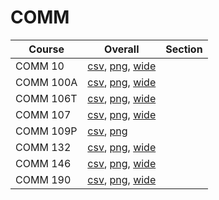 # COMM

| Course | Overall | Section |
| ------ | ------- | ------- |
| COMM 10 | [csv](https://github.com/UCSD-Historical-Enrollment-Data/2024Summer1/blob/main/overall/COMM%2010.csv), [png](https://raw.githubusercontent.com/UCSD-Historical-Enrollment-Data/2024Summer1/main/plot_overall/COMM%2010.png), [wide](https://raw.githubusercontent.com/UCSD-Historical-Enrollment-Data/2024Summer1/main/plot_overall_wide/COMM%2010.png) |  |
| COMM 100A | [csv](https://github.com/UCSD-Historical-Enrollment-Data/2024Summer1/blob/main/overall/COMM%20100A.csv), [png](https://raw.githubusercontent.com/UCSD-Historical-Enrollment-Data/2024Summer1/main/plot_overall/COMM%20100A.png), [wide](https://raw.githubusercontent.com/UCSD-Historical-Enrollment-Data/2024Summer1/main/plot_overall_wide/COMM%20100A.png) |  |
| COMM 106T | [csv](https://github.com/UCSD-Historical-Enrollment-Data/2024Summer1/blob/main/overall/COMM%20106T.csv), [png](https://raw.githubusercontent.com/UCSD-Historical-Enrollment-Data/2024Summer1/main/plot_overall/COMM%20106T.png), [wide](https://raw.githubusercontent.com/UCSD-Historical-Enrollment-Data/2024Summer1/main/plot_overall_wide/COMM%20106T.png) |  |
| COMM 107 | [csv](https://github.com/UCSD-Historical-Enrollment-Data/2024Summer1/blob/main/overall/COMM%20107.csv), [png](https://raw.githubusercontent.com/UCSD-Historical-Enrollment-Data/2024Summer1/main/plot_overall/COMM%20107.png), [wide](https://raw.githubusercontent.com/UCSD-Historical-Enrollment-Data/2024Summer1/main/plot_overall_wide/COMM%20107.png) |  |
| COMM 109P | [csv](https://github.com/UCSD-Historical-Enrollment-Data/2024Summer1/blob/main/overall/COMM%20109P.csv), [png](https://raw.githubusercontent.com/UCSD-Historical-Enrollment-Data/2024Summer1/main/plot_overall/COMM%20109P.png) |  |
| COMM 132 | [csv](https://github.com/UCSD-Historical-Enrollment-Data/2024Summer1/blob/main/overall/COMM%20132.csv), [png](https://raw.githubusercontent.com/UCSD-Historical-Enrollment-Data/2024Summer1/main/plot_overall/COMM%20132.png), [wide](https://raw.githubusercontent.com/UCSD-Historical-Enrollment-Data/2024Summer1/main/plot_overall_wide/COMM%20132.png) |  |
| COMM 146 | [csv](https://github.com/UCSD-Historical-Enrollment-Data/2024Summer1/blob/main/overall/COMM%20146.csv), [png](https://raw.githubusercontent.com/UCSD-Historical-Enrollment-Data/2024Summer1/main/plot_overall/COMM%20146.png), [wide](https://raw.githubusercontent.com/UCSD-Historical-Enrollment-Data/2024Summer1/main/plot_overall_wide/COMM%20146.png) |  |
| COMM 190 | [csv](https://github.com/UCSD-Historical-Enrollment-Data/2024Summer1/blob/main/overall/COMM%20190.csv), [png](https://raw.githubusercontent.com/UCSD-Historical-Enrollment-Data/2024Summer1/main/plot_overall/COMM%20190.png), [wide](https://raw.githubusercontent.com/UCSD-Historical-Enrollment-Data/2024Summer1/main/plot_overall_wide/COMM%20190.png) |  |
